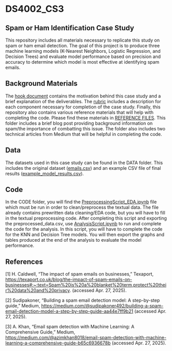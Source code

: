 # DS4002_CS3

## Spam or Ham Identification Case Study 
This repository includes all materials necessary to replicate this study on spam or ham email detection. The goal of this project is to produce three machine learning models (K-Nearest Neighbors, Logistic Regression, and Decision Trees) and evaluate model performance based on precision and accuracy to determine which model is most effective at identifying spam emails. 

## Background Materials 
The [hook document](https://github.com/natalieassaad/DS4002_CS3/blob/main/Hook%20Document_Spam%20Ham%20Detection.pdf) contains the motivation behind this case study and a brief explanation of the deliverables. The [rubric](https://github.com/natalieassaad/DS4002_CS3/blob/main/Rubric_Spam%20Ham%20Detection.pdf) includes a description for each component necessary for completion of the case study. Finally, this repository also contains various reference materials that will help with completing the code. Please find these materials in [REFERENCE FILES](https://github.com/natalieassaad/DS4002_CS3/tree/main/REFERENCE%20FILES). This folder includes a brief blog post providing background information on spam/the importance of combatting this issue. The folder also includes two technical articles from Medium that will be helpful in completing the code. 

## Data 
The datasets used in this case study can be found in the DATA folder. This includes the original dataset ([emails.csv](https://github.com/natalieassaad/DS4002_CS3/blob/main/DATA/emails.csv)) and an example CSV file of final results ([example_model_results.csv](https://github.com/natalieassaad/DS4002_CS3/blob/main/DATA/example_model_results.csv)). 

## Code 
In the CODE folder, you will find the [PreprocessingScript_EDA.ipynb](https://github.com/natalieassaad/DS4002_CS3/blob/main/CODE/PreprocessingScript_EDA.ipynb) file which must be run in order to clean/preprocess the textual data. The file already contains prewritten data cleaning/EDA code, but you will have to fill in the textual preprocessing code. After completing this script and exporting the preprocessed_data.csv, use [AnalysisScript.ipynb](https://github.com/natalieassaad/DS4002_CS3/blob/main/CODE/AnalysisScript.ipynb) to run and complete the code for the analysis. In this script, you will have to complete the code for the KNN and Decision Tree models. You will then export the graphs and tables produced at the end of the analysis to evaluate the model performance.

## References 
[1] H. Caldwell, “The impact of spam emails on businesses,” Texaport, https://texaport.co.uk/blog/the-impact-of-spam-emails-on-businesses#:~:text=Spam%20is%20a%20blanket%20term,protect%20their%20data%20and%20privacy. (accessed Apr. 27, 2025). 

[2] Sudipakoner, “Building a spam email detection model: A step-by-step guide,” Medium, https://medium.com/@sudipakoner492/building-a-spam-email-detection-model-a-step-by-step-guide-aa44e7ff9b21 (accessed Apr. 27, 2025). 

[3] A. Khan, “Email spam detection with Machine Learning: A Comprehensive Guide,” Medium, https://medium.com/@azimkhan8018/email-spam-detection-with-machine-learning-a-comprehensive-guide-b65c6936678b (accessed Apr. 27, 2025). 
